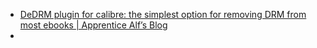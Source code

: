 - [DeDRM plugin for calibre: the simplest option for removing DRM from most ebooks | Apprentice Alf’s Blog](https://apprenticealf.wordpress.com/2012/09/10/calibre-plugins-the-simplest-option-for-removing-most-ebook-drm/)
-